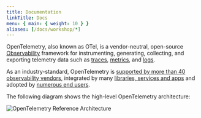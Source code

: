 ```yaml
---
title: Documentation
linkTitle: Docs
menu: { main: { weight: 10 } }
aliases: [/docs/workshop/*]
---
```


OpenTelemetry, also known as OTel, is a vendor-neutral, open-source
[Observability](concepts/observability-primer/#what-is-observability) framework
for instrumenting, generating, collecting, and exporting telemetry data such as
[traces](/docs/concepts/signals/traces/),
[metrics](/docs/concepts/signals/metrics/), and
[logs](/docs/concepts/signals/logs/).

As an industry-standard, OpenTelemetry is
[supported by more than 40 observability vendors](/ecosystem/vendors/),
integrated by many [libraries, services and apps](/ecosystem/integrations) and
adopted by [numerous end users](/ecosystem/adopters).

The following diagram shows the high-level OpenTelemetry architecture:

![OpenTelemetry Reference Architecture](/img/otel-diagram.svg)
